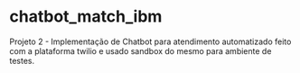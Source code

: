 # chatbot_match_ibm
Projeto 2 - Implementação de Chatbot para atendimento automatizado feito com a plataforma twilio e usado sandbox do mesmo para ambiente de testes.
